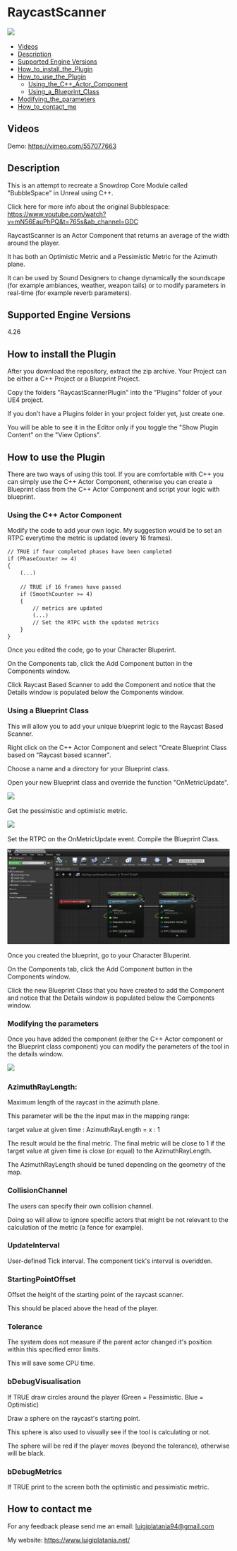 # RaycastScanner

![](Documentation/Images/Image01.png)
 
- [Videos](#Videos)
- [Description](#Description)
- [Supported Engine Versions](#Supported-Engine-Versions)
- [How_to_install_the_Plugin](#How-to-install-the-Plugin)
- [How_to_use_the_Plugin](#How-to-use-the-Plugin)
  * [Using_the_C++_Actor_Component](#Using-the-C-Actor-Component)
  * [Using_a_Blueprint_Class](#Using-a-Blueprint-Class)
- [Modifying_the_parameters](#modifying-the-parameters)
- [How_to_contact_me](#how-to-contact-me)

 
## Videos

Demo:
https://vimeo.com/557077663
 
## Description

This is an attempt to recreate a Snowdrop Core Module called "BubbleSpace" in Unreal using C++.

Click here for more info about the original Bubblespace:
https://www.youtube.com/watch?v=mN56EauPhPQ&t=765s&ab_channel=GDC

RaycastScanner is an Actor Component that returns an average of the width around the player. 

It has both an Optimistic Metric and a Pessimistic Metric for the Azimuth plane.

It can be used by Sound Designers to change dynamically the soundscape (for example ambiances, weather, weapon tails) or to modify parameters in real-time (for example reverb parameters).


## Supported Engine Versions
4.26 

## How to install the Plugin 
After you download the repository, extract the zip archive. Your Project can be either a C++ Project or a Blueprint Project. 

Copy the folders "RaycastScannerPlugin" into the "Plugins" folder of your UE4 project. 

If you don’t have a Plugins folder in your project folder yet, just create one.

You will be able to see it in the Editor only if you toggle the "Show Plugin Content" on the "View Options".


## How to use the Plugin
There are two ways of using this tool. If you are comfortable with C++ you can simply use the C++ Actor Component, otherwise you can create a Blueprint class from the C++ Actor Component and script your logic with blueprint.

### Using the C++ Actor Component
Modify the code to add your own logic. My suggestion would be to set an RTPC everytime the metric is updated (every 16 frames).
```
// TRUE if four completed phases have been completed
if (PhaseCounter >= 4)
{
	(...)

	// TRUE if 16 frames have passed
	if (SmoothCounter >= 4)
	{
		// metrics are updated
		(...)
		// Set the RTPC with the updated metrics
	}
}	
```

Once you edited the code, go to your Character Bluperint. 

On the Components tab, click the Add Component button in the Components window.

Click Raycast Based Scanner to add the Component and notice that the Details window is populated below the Components window.

### Using a Blueprint Class
This will allow you to add your unique blueprint logic to the Raycast Based Scanner.

Right click on the C++ Actor Component and select "Create Blueprint Class based on "Raycast based scanner". 

Choose a name and a directory for your Blueprint class.

Open your new Blueprint class and override the function "OnMetricUpdate".

![](Documentation/Images/Image02.png)

Get the pessimistic and optimistic metric.

![](Documentation/Images/Image03.png)

Set the RTPC on the OnMetricUpdate event. Compile the Blueprint Class.

![](Documentation/Images/Image05.png)

Once you created the blueprint, go to your Character Bluperint. 

On the Components tab, click the Add Component button in the Components window.

Click the new Blueprint Class that you have created to add the Component and notice that the Details window is populated below the Components window.


### Modifying the parameters
Once you have added the component (either the C++ Actor component or the Blueprint class component) you can modify the parameters of the tool in the details window.

![](Documentation/Images/Image04.png)

### AzimuthRayLength: 
Maximum length of the raycast in the azimuth plane. 

This parameter will be the the input max in the mapping range:

target value at given time : AzimuthRayLength = x : 1 

The result would be the final metric. The final metric will be close to 1 if the target value at given time is close (or equal) to the AzimuthRayLength. 

The AzimuthRayLength should be tuned depending on the geometry of the map. 


### CollisionChannel
The users can specify their own collision channel. 

Doing so will allow to ignore specific actors that might be not relevant to the calculation of the metric (a fence for example).


### UpdateInterval
User-defined Tick interval. The component tick's interval is overidden.


### StartingPointOffset
Offset the height of the starting point of the raycast scanner.

This should be placed above the head of the player.


### Tolerance
The system does not measure if the parent actor changed it's position within this specified error limits.

This will save some CPU time.


### bDebugVisualisation
If TRUE draw circles around the player (Green = Pessimistic. Blue = Optimistic) 

Draw a sphere on the raycast's starting point. 

This sphere is also used to visually see if the tool is calculating or not.

The sphere will be red if the player moves (beyond the tolerance), otherwise will be black.


### bDebugMetrics
If TRUE print to the screen both the optimistic and pessimistic metric.


## How to contact me
For any feedback please send me an email: 
luigiplatania94@gmail.com

My website: https://www.luigiplatania.net/
